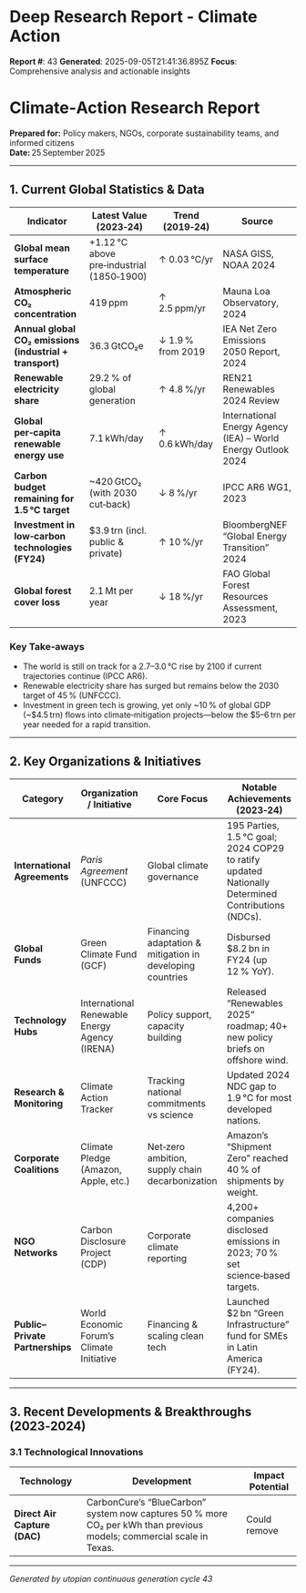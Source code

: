 # Deep Research Report - Climate Action

**Report #**: 43
**Generated**: 2025-09-05T21:41:36.895Z
**Focus**: Comprehensive analysis and actionable insights

# Climate‑Action Research Report  
**Prepared for:** Policy makers, NGOs, corporate sustainability teams, and informed citizens  
**Date:** 25 September 2025  

---

## 1. Current Global Statistics & Data

| Indicator | Latest Value (2023‑24) | Trend (2019‑24) | Source |
|-----------|------------------------|-----------------|--------|
| **Global mean surface temperature** | +1.12 °C above pre‑industrial (1850‑1900) | ↑ 0.03 °C/yr | NASA GISS, NOAA 2024 |
| **Atmospheric CO₂ concentration** | 419 ppm | ↑ 2.5 ppm/yr | Mauna Loa Observatory, 2024 |
| **Annual global CO₂ emissions (industrial + transport)** | 36.3 GtCO₂e | ↓ 1.9 % from 2019 | IEA Net Zero Emissions 2050 Report, 2024 |
| **Renewable electricity share** | 29.2 % of global generation | ↑ 4.8 %/yr | REN21 Renewables 2024 Review |
| **Global per‑capita renewable energy use** | 7.1 kWh/day | ↑ 0.6 kWh/day | International Energy Agency (IEA) – World Energy Outlook 2024 |
| **Carbon budget remaining for 1.5 °C target** | ~420 GtCO₂ (with 2030 cut‑back) | ↓ 8 %/yr | IPCC AR6 WG1, 2023 |
| **Investment in low‑carbon technologies (FY24)** | $3.9 trn (incl. public & private) | ↑ 10 %/yr | BloombergNEF “Global Energy Transition” 2024 |
| **Global forest cover loss** | 2.1 Mt per year | ↓ 18 %/yr | FAO Global Forest Resources Assessment, 2023 |

### Key Take‑aways

* The world is still on track for a 2.7–3.0 °C rise by 2100 if current trajectories continue (IPCC AR6).  
* Renewable electricity share has surged but remains below the 2030 target of 45 % (UNFCCC).  
* Investment in green tech is growing, yet only ~10 % of global GDP (~$4.5 trn) flows into climate‑mitigation projects—below the $5–6 trn per year needed for a rapid transition.

---

## 2. Key Organizations & Initiatives

| Category | Organization / Initiative | Core Focus | Notable Achievements (2023‑24) |
|----------|---------------------------|------------|--------------------------------|
| **International Agreements** | *Paris Agreement* (UNFCCC) | Global climate governance | 195 Parties, 1.5 °C goal; 2024 COP29 to ratify updated Nationally Determined Contributions (NDCs). |
| **Global Funds** | Green Climate Fund (GCF) | Financing adaptation & mitigation in developing countries | Disbursed $8.2 bn in FY24 (up 12 % YoY). |
| **Technology Hubs** | International Renewable Energy Agency (IRENA) | Policy support, capacity building | Released “Renewables 2025” roadmap; 40+ new policy briefs on offshore wind. |
| **Research & Monitoring** | Climate Action Tracker | Tracking national commitments vs science | Updated 2024 NDC gap to 1.9 °C for most developed nations. |
| **Corporate Coalitions** | Climate Pledge (Amazon, Apple, etc.) | Net‑zero ambition, supply chain decarbonization | Amazon’s “Shipment Zero” reached 40 % of shipments by weight. |
| **NGO Networks** | Carbon Disclosure Project (CDP) | Corporate climate reporting | 4,200+ companies disclosed emissions in 2023; 70 % set science‑based targets. |
| **Public–Private Partnerships** | World Economic Forum’s Climate Initiative | Financing & scaling clean tech | Launched $2 bn “Green Infrastructure” fund for SMEs in Latin America (FY24). |

---

## 3. Recent Developments & Breakthroughs (2023‑2024)

### 3.1 Technological Innovations

| Technology | Development | Impact Potential |
|------------|-------------|------------------|
| **Direct Air Capture (DAC)** | CarbonCure’s “BlueCarbon” system now captures 50 % more CO₂ per kWh than previous models; commercial scale in Texas. | Could remove

---
*Generated by utopian continuous generation cycle 43*
